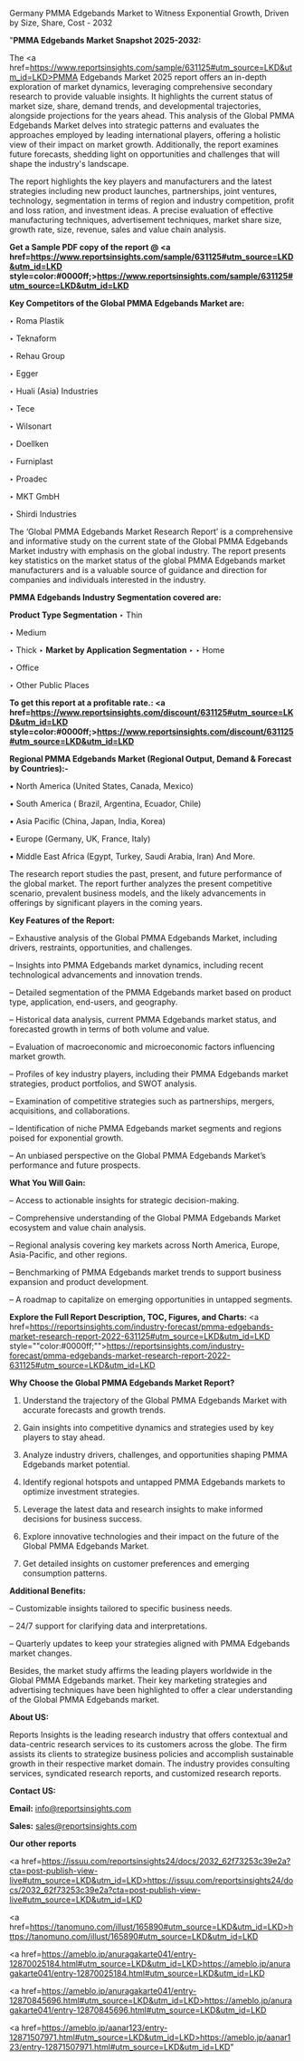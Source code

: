 Germany PMMA Edgebands Market to Witness Exponential Growth, Driven by Size, Share, Cost - 2032

"<strong>PMMA Edgebands Market Snapshot 2025-2032:</strong>

The <a href=https://www.reportsinsights.com/sample/631125#utm_source=LKD&utm_id=LKD>PMMA Edgebands Market</a> 2025 report offers an in-depth exploration of market dynamics, leveraging comprehensive secondary research to provide valuable insights. It highlights the current status of market size, share, demand trends, and developmental trajectories, alongside projections for the years ahead. This analysis of the Global PMMA Edgebands Market delves into strategic patterns and evaluates the approaches employed by leading international players, offering a holistic view of their impact on market growth. Additionally, the report examines future forecasts, shedding light on opportunities and challenges that will shape the industry's landscape.

The report highlights the key players and manufacturers and the latest strategies including new product launches, partnerships, joint ventures, technology, segmentation in terms of region and industry competition, profit and loss ration, and investment ideas. A precise evaluation of effective manufacturing techniques, advertisement techniques, market share size, growth rate, size, revenue, sales and value chain analysis.

<strong>Get a Sample PDF copy of the report @ <a href=https://www.reportsinsights.com/sample/631125#utm_source=LKD&utm_id=LKD style=color:#0000ff;>https://www.reportsinsights.com/sample/631125#utm_source=LKD&utm_id=LKD</a></strong>

<strong>Key Competitors of the Global PMMA Edgebands Market are:</strong>

‣ Roma Plastik

‣ Teknaform

‣ Rehau Group

‣ Egger

‣ Huali (Asia) Industries

‣ Tece

‣ Wilsonart

‣ Doellken

‣ Furniplast

‣ Proadec

‣ MKT GmbH

‣ Shirdi Industries

The ‘Global PMMA Edgebands Market Research Report’ is a comprehensive and informative study on the current state of the Global PMMA Edgebands Market industry with emphasis on the global industry. The report presents key statistics on the market status of the global PMMA Edgebands market manufacturers and is a valuable source of guidance and direction for companies and individuals interested in the industry.

<strong>PMMA Edgebands Industry Segmentation covered are:</strong>

<strong>Product Type Segmentation</strong>
‣
Thin

‣ Medium

‣ Thick
‣ 
<strong>Market by Application Segmentation</strong>
‣
‣  Home

‣ Office

‣ Other Public Places

<strong>To get this report at a profitable rate.: <a href=https://www.reportsinsights.com/discount/631125#utm_source=LKD&utm_id=LKD style=color:#0000ff;>https://www.reportsinsights.com/discount/631125#utm_source=LKD&utm_id=LKD</a></strong>

<strong>Regional PMMA Edgebands Market (Regional Output, Demand &amp; Forecast by Countries):-</strong>

• North America (United States, Canada, Mexico)

• South America ( Brazil, Argentina, Ecuador, Chile)

• Asia Pacific (China, Japan, India, Korea)

• Europe (Germany, UK, France, Italy)

• Middle East Africa (Egypt, Turkey, Saudi Arabia, Iran) And More.

The research report studies the past, present, and future performance of the global market. The report further analyzes the present competitive scenario, prevalent business models, and the likely advancements in offerings by significant players in the coming years.

<strong>Key Features of the Report:</strong>

– Exhaustive analysis of the Global PMMA Edgebands Market, including drivers, restraints, opportunities, and challenges.

– Insights into PMMA Edgebands market dynamics, including recent technological advancements and innovation trends.

– Detailed segmentation of the PMMA Edgebands market based on product type, application, end-users, and geography.

– Historical data analysis, current PMMA Edgebands market status, and forecasted growth in terms of both volume and value.

– Evaluation of macroeconomic and microeconomic factors influencing market growth.

– Profiles of key industry players, including their PMMA Edgebands market strategies, product portfolios, and SWOT analysis.

– Examination of competitive strategies such as partnerships, mergers, acquisitions, and collaborations.

– Identification of niche PMMA Edgebands market segments and regions poised for exponential growth.

– An unbiased perspective on the Global PMMA Edgebands Market’s performance and future prospects.

<strong>What You Will Gain:</strong>

– Access to actionable insights for strategic decision-making.

– Comprehensive understanding of the Global PMMA Edgebands Market ecosystem and value chain analysis.

– Regional analysis covering key markets across North America, Europe, Asia-Pacific, and other regions.

– Benchmarking of PMMA Edgebands market trends to support business expansion and product development.

– A roadmap to capitalize on emerging opportunities in untapped segments.

<strong>Explore the Full Report Description, TOC, Figures, and Charts:</strong>
<a href=https://reportsinsights.com/industry-forecast/pmma-edgebands-market-research-report-2022-631125#utm_source=LKD&utm_id=LKD style=""color:#0000ff;"">https://reportsinsights.com/industry-forecast/pmma-edgebands-market-research-report-2022-631125#utm_source=LKD&utm_id=LKD</a>

<strong>Why Choose the Global PMMA Edgebands Market Report?</strong>

1. Understand the trajectory of the Global PMMA Edgebands Market with accurate forecasts and growth trends.

2. Gain insights into competitive dynamics and strategies used by key players to stay ahead.

3. Analyze industry drivers, challenges, and opportunities shaping PMMA Edgebands market potential.

4. Identify regional hotspots and untapped PMMA Edgebands markets to optimize investment strategies.

5. Leverage the latest data and research insights to make informed decisions for business success.

6. Explore innovative technologies and their impact on the future of the Global PMMA Edgebands Market.

7. Get detailed insights on customer preferences and emerging consumption patterns.

<strong>Additional Benefits:</strong>

– Customizable insights tailored to specific business needs.

– 24/7 support for clarifying data and interpretations.

– Quarterly updates to keep your strategies aligned with PMMA Edgebands market changes.

Besides, the market study affirms the leading players worldwide in the Global PMMA Edgebands market. Their key marketing strategies and advertising techniques have been highlighted to offer a clear understanding of the Global PMMA Edgebands market.

<strong><strong>About US</strong>:</strong>

Reports Insights is the leading research industry that offers contextual and data-centric research services to its customers across the globe. The firm assists its clients to strategize business policies and accomplish sustainable growth in their respective market domain. The industry provides consulting services, syndicated research reports, and customized research reports.

<strong>Contact US:</strong>

<p class=><b>Email:</b> <a href=mailto:info@reportsinsights.com>info@reportsinsights.com</a></p>
<p class=><b>Sales:</b> <a href=mailto:sales@reportsinsights.com>sales@reportsinsights.com</a></p>

<strong>Our other reports</strong>

<a href=https://issuu.com/reportsinsights24/docs/2032_62f73253c39e2a?cta=post-publish-view-live#utm_source=LKD&utm_id=LKD>https://issuu.com/reportsinsights24/docs/2032_62f73253c39e2a?cta=post-publish-view-live#utm_source=LKD&utm_id=LKD</a>

<a href=https://tanomuno.com/illust/165890#utm_source=LKD&utm_id=LKD>https://tanomuno.com/illust/165890#utm_source=LKD&utm_id=LKD</a>

<a href=https://ameblo.jp/anuragakarte041/entry-12870025184.html#utm_source=LKD&utm_id=LKD>https://ameblo.jp/anuragakarte041/entry-12870025184.html#utm_source=LKD&utm_id=LKD</a>

<a href=https://ameblo.jp/anuragakarte041/entry-12870845696.html#utm_source=LKD&utm_id=LKD>https://ameblo.jp/anuragakarte041/entry-12870845696.html#utm_source=LKD&utm_id=LKD</a>

<a href=https://ameblo.jp/aanar123/entry-12871507971.html#utm_source=LKD&utm_id=LKD>https://ameblo.jp/aanar123/entry-12871507971.html#utm_source=LKD&utm_id=LKD</a>"
